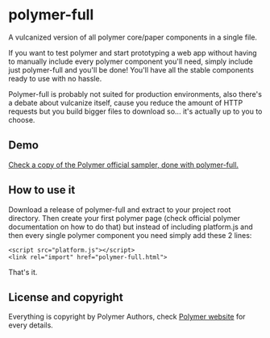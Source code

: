 polymer-full
============

A vulcanized version of all polymer core/paper components in a single file.

If you want to test polymer and start prototyping a web app without having to manually include every polymer component you'll need, simply include just polymer-full and you'll be done!
You'll have all the stable components ready to use with no hassle.

Polymer-full is probably not suited for production environments, also there's a debate about vulcanize itself, cause you reduce the amount of HTTP requests but you build bigger files to download so... it's actually up to you to choose.

Demo
----
[Check a copy of the Polymer official sampler, done with polymer-full.](http://fabrizioballiano.net/polymer-full/demo/)

How to use it
-------------

Download a release of polymer-full and extract to your project root directory.
Then create your first polymer page (check official polymer documentation on how to do that) but instead of including platform.js and then every single polymer component you need simply add these 2 lines:

    <script src="platform.js"></script>
    <link rel="import" href="polymer-full.html">

That's it.

License and copyright
---------------------

Everything is copyright by Polymer Authors, check [Polymer website](http://www.polymer-project.org/) for every details.
